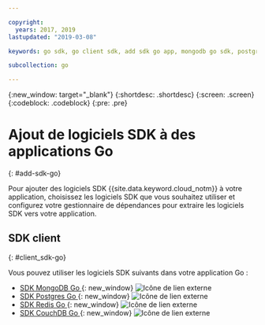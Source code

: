 ```yaml
---

copyright:
  years: 2017, 2019
lastupdated: "2019-03-08"

keywords: go sdk, go client sdk, add sdk go app, mongodb go sdk, postgres go sdk, redis go sdk, couchdb go sdk

subcollection: go

---
```


{:new_window: target="_blank"}
{:shortdesc: .shortdesc}
{:screen: .screen}
{:codeblock: .codeblock}
{:pre: .pre}

#  Ajout de logiciels SDK à des applications Go
{: #add-sdk-go}

Pour ajouter des logiciels SDK {{site.data.keyword.cloud_notm}} à votre application, choisissez les logiciels SDK que vous souhaitez utiliser et configurez votre gestionnaire de dépendances pour extraire les logiciels SDK vers votre application.

## SDK client
{: #client_sdk-go}

Vous pouvez utiliser les logiciels SDK suivants dans votre application Go :
* [SDK MongoDB Go ](https://github.com/mongodb/mongo-go-driver){: new_window} ![Icône de lien externe](../icons/launch-glyph.svg "Icône de lien externe")
* [SDK Postgres Go ](https://github.com/lib/pq){: new_window} ![Icône de lien externe](../icons/launch-glyph.svg "Icône de lien externe")
* [SDK Redis Go ](https://github.com/go-redis/redis){: new_window} ![Icône de lien externe](../icons/launch-glyph.svg "Icône de lien externe")
* [SDK CouchDB Go ](https://github.com/leesper/couchdb-golang){: new_window} ![Icône de lien externe](../icons/launch-glyph.svg "Icône de lien externe")

<!--
## Services
{: #services}

* [Watson Go SDK ![External link icon](../icons/launch-glyph.svg "External link icon")](https://github.com/watson-developer-cloud/go-sdk)
-->

